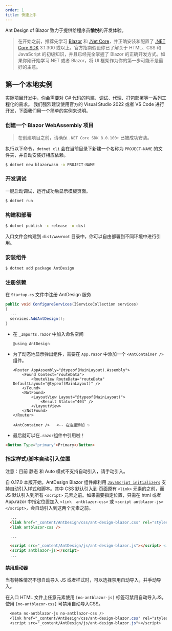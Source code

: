 ```yaml
---
order: 1
title: 快速上手
---
```


Ant Design of Blazor 致力于提供给程序员**愉悦**的开发体验。

> 在开始之前，推荐先学习 [Blazor](https://docs.microsoft.com/zh-cn/aspnet/core/blazor/?WT.mc_id=DT-MVP-5003987) 和 [.Net Core](https://docs.microsoft.com/zh-cn/dotnet?WT.mc_id=DT-MVP-5003987)，并正确安装和配置了 [.NET Core SDK](https://dotnet.microsoft.com/download?WT.mc_id=DT-MVP-5003987) 3.1.300 或以上。官方指南假设你已了解关于 HTML、CSS 和 JavaScript 的初级知识，并且已经完全掌握了 Blazor 的正确开发方式。如果你刚开始学习.NET 或者 Blazor，将 UI 框架作为你的第一步可能不是最好的主意。


## 第一个本地实例

实际项目开发中，你会需要对 C# 代码的构建、调试、代理、打包部署等一系列工程化的需求。
我们强烈建议使用官方的 Visual Studio 2022 或者 VS Code 进行开发，下面我们用一个简单的实例来说明。


### 创建一个 Blazor WebAssembly 项目

> 在创建项目之前，请确保 `.NET Core SDK 8.0.100+` 已被成功安装。

执行以下命令，`dotnet cli` 会在当前目录下新建一个名称为 `PROJECT-NAME` 的文件夹，并自动安装好相应依赖。

```bash
$ dotnet new blazorwasm -o PROJECT-NAME
```

### 开发调试

一键启动调试，运行成功后显示模板页面。

```bash
$ dotnet run
```

### 构建和部署

```bash
$ dotnet publish -c release -o dist
```

入口文件会构建到 `dist/wwwroot` 目录中，你可以自由部署到不同环境中进行引用。


### 安装组件

```bash
$ dotnet add package AntDesign
```

### 注册依赖

在 `Startup.cs` 文件中注册 AntDesign 服务

```cs
public void ConfigureServices(IServiceCollection services)
{
  ...
  services.AddAntDesign();
}
```

- 在 `_Imports.razor` 中加入命名空间

  ```
  @using AntDesign
  ```

- 为了动态地显示弹出组件，需要在 `App.razor` 中添加一个 `<AntContainer />` 组件。

  ```
  <Router AppAssembly="@typeof(MainLayout).Assembly">
      <Found Context="routeData">
          <RouteView RouteData="routeData" DefaultLayout="@typeof(MainLayout)" />
      </Found>
      <NotFound>
          <LayoutView Layout="@typeof(MainLayout)">
              <Result Status="404" />
          </LayoutView>
      </NotFound>
  </Router>

  <AntContainer />   <-- 在这里添加 ✨
  ```

- 最后就可以在`.razor`组件中引用啦！

```html
<Button Type="primary">Primary</Button>
```

### 指定样式/脚本自动引入位置

注意：目前 静态 和 Auto 模式不支持自动引入，请手动引入。

自 0.17.0 本版开始，AntDesign Blazor 组件库利用 [`JavaScript initializers`](https://learn.microsoft.com/en-us/aspnet/core/blazor/fundamentals/startup?view=aspnetcore-8.0#javascript-initializers) 支持自动引入样式和脚本。其中 CSS 默认引入到 页面原有 `<link>` 元素的之前，而 JS 默认引入到所有 `<script>` 元素之前。如果需要指定位置，只需在 html 或者 App.razor 中指定位置加入 `<link  antblazor-css>` 或 `<script antblazor-js></script>`，会自动引入到这两个元素之前。

```html
  ...
  <link href="_content/AntDesign/css/ant-design-blazor.css" rel="stylesheet"> <!-- 自动引入到这里 -->
  <link antblazor-css />

  ...

  <script src="_content/AntDesign/js/ant-design-blazor.js"></script> <!-- 自动引入到这里 -->
  <script antblazor-js></script>
  ...
```

#### 禁用启动器

当有特殊情况不想自动导入 JS 或者样式时，可以选择禁用自动导入，并手动导入。

在入口 HTML 文件上任意元素使用 `[no-antblazor-js]` 标签可禁用自动导入JS，使用 `[no-antblazor-css]` 可禁用自动导入CSS。

```css
  <meta no-antblazor-js no-antblazor-css />
  <link href="_content/AntDesign/css/ant-design-blazor.css" rel="stylesheet">
  <script src="_content/AntDesign/js/ant-design-blazor.js"></script>
```